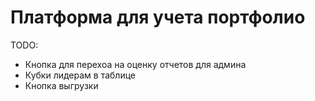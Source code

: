# Платформа для учета портфолио

TODO:
* Кнопка для перехоа на оценку отчетов для админа
* Кубки лидерам в таблице
* Кнопка выгрузки